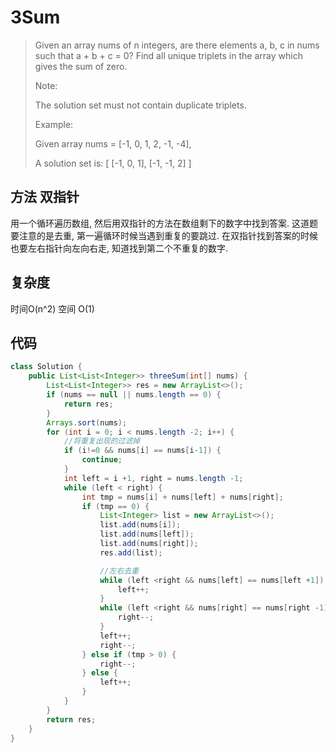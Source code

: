 # 3Sum

> Given an array nums of n integers, are there elements a, b, c in nums such that a + b + c = 0? Find all unique triplets in the array which gives the sum of zero.
> 
> Note:
> 
> The solution set must not contain duplicate triplets.
> 
> Example:
> 
> Given array nums = [-1, 0, 1, 2, -1, -4],
> 
> A solution set is:
> [
>   [-1, 0, 1],
>   [-1, -1, 2]
]

## 方法 双指针
用一个循环遍历数组, 然后用双指针的方法在数组剩下的数字中找到答案.
这道题要注意的是去重, 第一遍循环时候当遇到重复的要跳过. 在双指针找到答案的时候也要左右指针向左向右走, 知道找到第二个不重复的数字.

## 复杂度
时间O(n^2) 空间 O(1)
## 代码

``` java
class Solution {
    public List<List<Integer>> threeSum(int[] nums) {
        List<List<Integer>> res = new ArrayList<>();
        if (nums == null || nums.length == 0) {
            return res;
        }
        Arrays.sort(nums);
        for (int i = 0; i < nums.length -2; i++) {
            //将重复出现的过滤掉
            if (i!=0 && nums[i] == nums[i-1]) {
                continue;
            }      
            int left = i +1, right = nums.length -1;
            while (left < right) {
                int tmp = nums[i] + nums[left] + nums[right];
                if (tmp == 0) {
                    List<Integer> list = new ArrayList<>();
                    list.add(nums[i]);
                    list.add(nums[left]);
                    list.add(nums[right]);
                    res.add(list);

                    //左右去重
                    while (left <right && nums[left] == nums[left +1]) {
                        left++;
                    }
                    while (left <right && nums[right] == nums[right -1]) {
                        right--;
                    }
                    left++;
                    right--;
                } else if (tmp > 0) {
                    right--;
                } else {
                    left++;
                }
            }
        }
        return res;
    }
}
```
